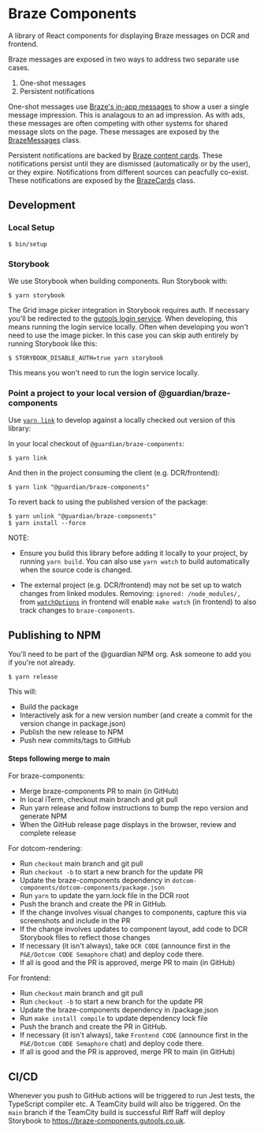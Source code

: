 # Braze Components

A library of React components for displaying Braze messages on DCR and
frontend.

Braze messages are exposed in two ways to address two separate use cases.

1. One-shot messages
2. Persistent notifications

One-shot messages use
[Braze's in-app messages](https://www.braze.com/docs/developer_guide/platform_integration_guides/web/in-app_messaging/overview/)
to show a user a single message impression. This is analagous to an ad
impression. As with ads, these messages are often competing with other
systems for shared message slots on the page. These messages are exposed
by the [BrazeMessages](src/logic/BrazeMessages.tsx) class.

Persistent notifications are backed by
[Braze content cards](https://www.braze.com/docs/developer_guide/platform_integration_guides/web/content_cards/data_models/).
These notifications persist until they are dismissed (automatically or by
the user), or they expire. Notifications from different sources can
peacfully co-exist. These notifications are exposed by the
[BrazeCards](src/logic/BrazeCards.ts) class.

## Development

### Local Setup

```
$ bin/setup
```

### Storybook

We use Storybook when building components. Run Storybook with:

```
$ yarn storybook
```

The Grid image picker integration in Storybook requires auth. If necessary
you'll be redirected to the [gutools login service]. When developing, this means
running the login service locally. Often when developing you won't need to use
the image picker. In this case you can skip auth entirely by running Storybook
like this:

```
$ STORYBOOK_DISABLE_AUTH=true yarn storybook
```

This means you won't need to run the login service locally.

[gutools login service]: https://github.com/guardian/login.gutools

### Point a project to your local version of @guardian/braze-components

Use [`yarn link`] to develop against a locally checked out version of this
library:

In your local checkout of `@guardian/braze-components`:

```
$ yarn link
```

And then in the project consuming the client (e.g. DCR/frontend):

```
$ yarn link "@guardian/braze-components"
```

To revert back to using the published version of the package:

```
$ yarn unlink "@guardian/braze-components"
$ yarn install --force
```

[`yarn link`]: https://classic.yarnpkg.com/en/docs/cli/link/

NOTE:

-   Ensure you build this library before adding it locally to your project,
    by running `yarn build`. You can also use `yarn watch` to build automatically
    when the source code is changed.

-   The external project (e.g. DCR/frontend) may not be set up to watch changes from linked modules. Removing: `ignored: /node_modules/,` from [`watchOptions`](https://github.com/guardian/frontend/blob/main/dev/watch.js#L30) in frontend will enable `make watch` (in frontend) to also track changes to `braze-components`.

## Publishing to NPM

You'll need to be part of the @guardian NPM org. Ask someone to add you if
you're not already.

```
$ yarn release
```

This will:

-   Build the package
-   Interactively ask for a new version number (and create a commit for the
    version change in package.json)
-   Publish the new release to NPM
-   Push new commits/tags to GitHub

#### Steps following merge to main

For braze-components:
-   Merge braze-components PR to main (in GitHub)
-   In local iTerm, checkout main branch and git pull
-   Run yarn release and follow instructions to bump the repo version and generate NPM
-   When the GitHub release page displays in the browser, review and complete release

For dotcom-rendering:
-   Run `checkout` main branch and git pull
-   Run `checkout -b` to start a new branch for the update PR
-   Update the braze-components dependency in `dotcom-components/dotcom-components/package.json`
-   Run `yarn` to update the yarn.lock file in the DCR root
-   Push the branch and create the PR in GitHub. 
-   If the change involves visual changes to components, capture this via screenshots and include in the PR
-   If the change involves updates to component layout, add code to DCR Storybook files to reflect those changes
-   If necessary (it isn't always), take `DCR CODE` (announce first in the `P&E/Dotcom CODE Semaphore` chat) and deploy code there.
-   If all is good and the PR is approved, merge PR to main (in GitHub)

For frontend:
-   Run `checkout` main branch and git pull
-   Run `checkout -b` to start a new branch for the update PR
-   Update the braze-components dependency in /package.json
-   Run `make install compile` to update dependency lock file
-   Push the branch and create the PR in GitHub. 
-   If necessary (it isn't always), take `Frontend CODE` (announce first in the `P&E/Dotcom CODE Semaphore` chat) and deploy code there.
-   If all is good and the PR is approved, merge PR to main (in GitHub)

## CI/CD

Whenever you push to GitHub actions will be triggered to run Jest tests, the
TypeScript compiler etc. A TeamCity build will also be triggered. On the `main`
branch if the TeamCity build is successful Riff Raff will deploy Storybook to
https://braze-components.gutools.co.uk.
